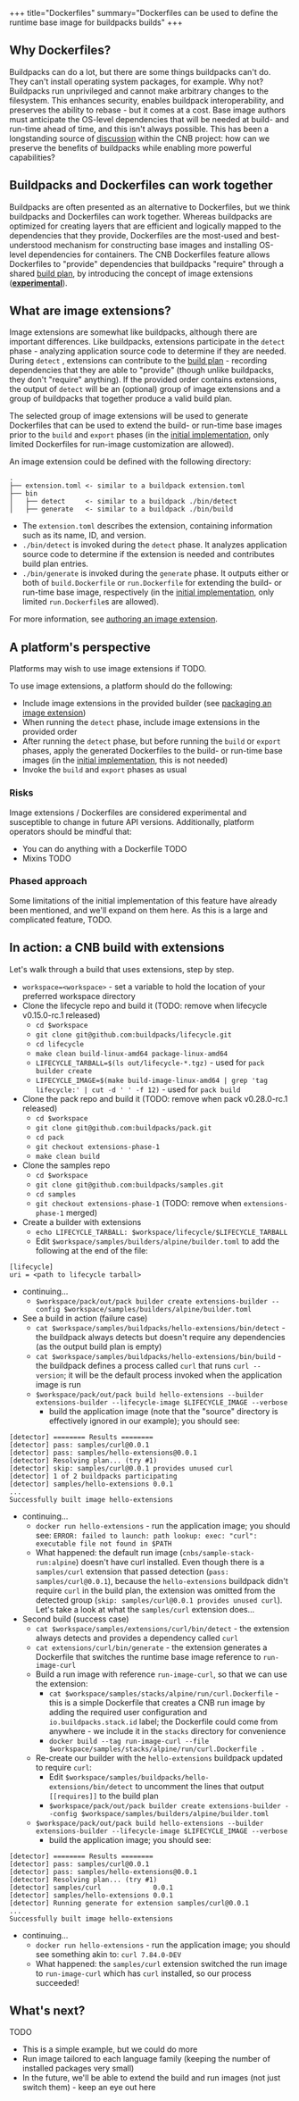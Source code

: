+++ title="Dockerfiles"
summary="Dockerfiles can be used to define the runtime base image for buildpacks builds"
+++

## Why Dockerfiles?

Buildpacks can do a lot, but there are some things buildpacks can't do. They can't install operating system packages,
for example. Why not? Buildpacks run unprivileged and cannot make arbitrary changes to the filesystem. This enhances
security, enables buildpack interoperability, and preserves the ability to rebase - but it comes at a cost. Base image
authors must anticipate the OS-level dependencies that will be needed at build- and run-time ahead of time, and this
isn't always possible. This has been a longstanding source of [discussion](https://github.com/buildpacks/rfcs/pull/173)
within the CNB project: how can we preserve the benefits of buildpacks while enabling more powerful capabilities?

## Buildpacks and Dockerfiles can work together

Buildpacks are often presented as an alternative to Dockerfiles, but we think buildpacks and Dockerfiles can work
together. Whereas buildpacks are optimized for creating layers that are efficient and logically mapped to the
dependencies that they provide, Dockerfiles are the most-used and best-understood mechanism for constructing base images
and installing OS-level dependencies for containers. The CNB Dockerfiles feature allows Dockerfiles to "provide"
dependencies that buildpacks "require" through a shared [build plan](TODO), by introducing the concept of image
extensions ([**experimental**](#risks)).

## What are image extensions?

Image extensions are somewhat like buildpacks, although there are important differences. Like buildpacks, extensions
participate in the `detect` phase - analyzing application source code to determine if they are needed. During `detect`
, extensions can contribute to the [build plan](TODO) - recording dependencies that they are able to "provide" (though
unlike buildpacks, they don't "require" anything). If the provided order contains extensions, the output of `detect`
will be an (optional) group of image extensions and a group of buildpacks that together produce a valid build plan.

The selected group of image extensions will be used to generate Dockerfiles that can be used to extend the build- or
run-time base images prior to the `build` and `export` phases (in the [initial implementation](#phased-approach), only
limited Dockerfiles for run-image customization are allowed).

An image extension could be defined with the following directory:

```
.
├── extension.toml <- similar to a buildpack extension.toml
├── bin
│   ├── detect     <- similar to a buildpack ./bin/detect
│   ├── generate   <- similar to a buildpack ./bin/build
```

* The `extension.toml` describes the extension, containing information such as its name, ID, and version.
* `./bin/detect` is invoked during the `detect` phase. It analyzes application source code to determine if the extension
  is needed and contributes build plan entries.
* `./bin/generate` is invoked during the `generate` phase. It outputs either or both of `build.Dockerfile` or
  `run.Dockerfile` for extending the build- or run-time base image, respectively (in
  the [initial implementation](#phased-approach), only limited `run.Dockerfile`s are allowed).

For more information, see [authoring an image extension](TODO).

## A platform's perspective

Platforms may wish to use image extensions if TODO.

To use image extensions, a platform should do the following:

* Include image extensions in the provided builder (see [packaging an image extension](TODO))
* When running the `detect` phase, include image extensions in the provided order
* After running the `detect` phase, but before running the `build` or `export` phases, apply the generated Dockerfiles
  to the build- or run-time base images (in the [initial implementation](#phased-approach), this is not needed)
* Invoke the `build` and `export` phases as usual

### Risks

Image extensions / Dockerfiles are considered experimental and susceptible to change in future API versions.
Additionally, platform operators should be mindful that:

* You can do anything with a Dockerfile TODO
* Mixins TODO

### Phased approach

Some limitations of the initial implementation of this feature have already been mentioned, and we'll expand on them
here. As this is a large and complicated feature, TODO.

## In action: a CNB build with extensions

Let's walk through a build that uses extensions, step by step.

* `workspace=<workspace>` - set a variable to hold the location of your preferred workspace directory
* Clone the lifecycle repo and build it (TODO: remove when lifecycle v0.15.0-rc.1 released)
  * `cd $workspace`
  * `git clone git@github.com:buildpacks/lifecycle.git`
  * `cd lifecycle`
  * `make clean build-linux-amd64 package-linux-amd64`
  * `LIFECYCLE_TARBALL=$(ls out/lifecycle-*.tgz)` - used for `pack builder create`
  * `LIFECYCLE_IMAGE=$(make build-image-linux-amd64 | grep 'tag lifecycle:' | cut -d ' ' -f 12)` - used for `pack build`
* Clone the pack repo and build it (TODO: remove when pack v0.28.0-rc.1 released)
  * `cd $workspace`
  * `git clone git@github.com:buildpacks/pack.git`
  * `cd pack`
  * `git checkout extensions-phase-1`
  * `make clean build`
* Clone the samples repo
  * `cd $workspace`
  * `git clone git@github.com:buildpacks/samples.git`
  * `cd samples`
  * `git checkout extensions-phase-1` (TODO: remove when `extensions-phase-1` merged)
* Create a builder with extensions
  * `echo LIFECYCLE_TARBALL: $workspace/lifecycle/$LIFECYCLE_TARBALL`
  * Edit `$workspace/samples/builders/alpine/builder.toml` to add the following at the end of the file:

```
[lifecycle]
uri = <path to lifecycle tarball>
```

* continuing...
  * `$workspace/pack/out/pack builder create extensions-builder --config $workspace/samples/builders/alpine/builder.toml`
* See a build in action (failure case)
  * `cat $workspace/samples/buildpacks/hello-extensions/bin/detect` - the buildpack always detects but doesn't require
    any dependencies (as the output build plan is empty)
  * `cat $workspace/samples/buildpacks/hello-extensions/bin/build` - the buildpack defines a process called `curl` that
    runs `curl --version`; it will be the default process invoked when the application image is run
  * `$workspace/pack/out/pack build hello-extensions --builder extensions-builder --lifecycle-image $LIFECYCLE_IMAGE --verbose`
    - build the application image (note that the "source" directory is effectively ignored in our example); you should
      see:

```
[detector] ======== Results ========
[detector] pass: samples/curl@0.0.1
[detector] pass: samples/hello-extensions@0.0.1
[detector] Resolving plan... (try #1)
[detector] skip: samples/curl@0.0.1 provides unused curl
[detector] 1 of 2 buildpacks participating
[detector] samples/hello-extensions 0.0.1
...
Successfully built image hello-extensions
```

* continuing...
  * `docker run hello-extensions` - run the application image; you should
    see: `ERROR: failed to launch: path lookup: exec: "curl": executable file not found in $PATH`
  * What happened: the default run image (`cnbs/sample-stack-run:alpine`) doesn't have curl installed. Even though there
    is a `samples/curl` extension that passed detection (`pass: samples/curl@0.0.1`), because the `hello-extensions`
    buildpack didn't require `curl` in the build plan, the extension was omitted from the detected
    group (`skip: samples/curl@0.0.1 provides unused curl`). Let's take a look at what the `samples/curl` extension
    does...
* Second build (success case)
  * `cat $workspace/samples/extensions/curl/bin/detect` - the extension always detects and provides a dependency
    called `curl`
  * `cat extensions/curl/bin/generate` - the extension generates a Dockerfile that switches the runtime base image
    reference to `run-image-curl`
  * Build a run image with reference `run-image-curl`, so that we can use the extension:
    * `cat $workspace/samples/stacks/alpine/run/curl.Dockerfile` - this is a simple Dockerfile that creates a CNB run
      image by adding the required user configuration and `io.buildpacks.stack.id` label; the Dockerfile could come from
      anywhere - we include it in the `stacks` directory for convenience
    * `docker build --tag run-image-curl --file $workspace/samples/stacks/alpine/run/curl.Dockerfile .`
  * Re-create our builder with the `hello-extensions` buildpack updated to require `curl`:
    * Edit `$workspace/samples/buildpacks/hello-extensions/bin/detect` to uncomment the lines that output `[[requires]]`
      to the build plan
    * `$workspace/pack/out/pack builder create extensions-builder --config $workspace/samples/builders/alpine/builder.toml`
  * `$workspace/pack/out/pack build hello-extensions --builder extensions-builder --lifecycle-image $LIFECYCLE_IMAGE --verbose`
    - build the application image; you should see:

```
[detector] ======== Results ========
[detector] pass: samples/curl@0.0.1
[detector] pass: samples/hello-extensions@0.0.1
[detector] Resolving plan... (try #1)
[detector] samples/curl             0.0.1
[detector] samples/hello-extensions 0.0.1
[detector] Running generate for extension samples/curl@0.0.1
...
Successfully built image hello-extensions
```

* continuing...
  * `docker run hello-extensions` - run the application image; you should see something akin to: `curl 7.84.0-DEV`
  * What happened: the `samples/curl` extension switched the run image to `run-image-curl` which has `curl` installed,
    so our process succeeded!

## What's next?

TODO

* This is a simple example, but we could do more
* Run image tailored to each language family (keeping the number of installed packages very small)
* In the future, we'll be able to extend the build and run images (not just switch them) - keep an eye out here
